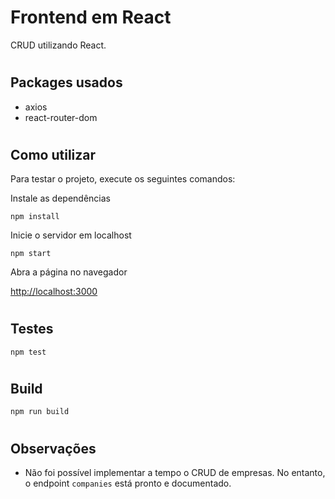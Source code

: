 # Frontend em React

CRUD utilizando React.

#
## Packages usados
- axios
- react-router-dom

#
## Como utilizar

Para testar o projeto, execute os seguintes comandos:

Instale as dependências

```shell
npm install
```

Inicie o servidor em localhost

```shell
npm start
```

Abra a página no navegador

[http://localhost:3000](http://localhost:3000)

#
## Testes 

`npm test`

#
## Build
`npm run build`

#
## Observações
- Não foi possível implementar a tempo o CRUD de empresas. No entanto, o endpoint `companies` está pronto e documentado.